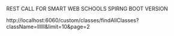 REST CALL FOR SMART WEB SCHOOLS SPIRNG BOOT VERSION

http://localhost:6060/custom/classes/findAllClasses?className=llllll&limit=10&page=2